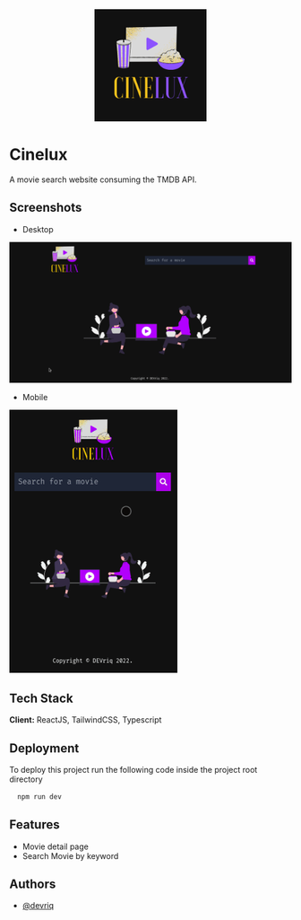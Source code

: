 
<div align="center">
<img width=200 src="https://github.com/devriq/cinelux/blob/main/src/assets/cinelux.png"/>
</div>

# Cinelux

A movie search website consuming the TMDB API.

## Screenshots
- Desktop

<a href="https://cinelux.vercel.app" target="_blank"><img src="https://github.com/devriq/cinelux/blob/main/src/assets/cinelux-desktop-ex.gif"></a>
- Mobile

<a href="https://cinelux.vercel.app" target="_blank"><img width="300" src="https://github.com/devriq/cinelux/blob/main/src/assets/cinelux-mobile-ex.gif"></a>

## Tech Stack

**Client:** ReactJS, TailwindCSS, Typescript

## Deployment

To deploy this project run the following code inside the project root directory

```bash
  npm run dev
```
## Features

- Movie detail page
- Search Movie by keyword


## Authors

- [@devriq](https://www.github.com/devriq)

